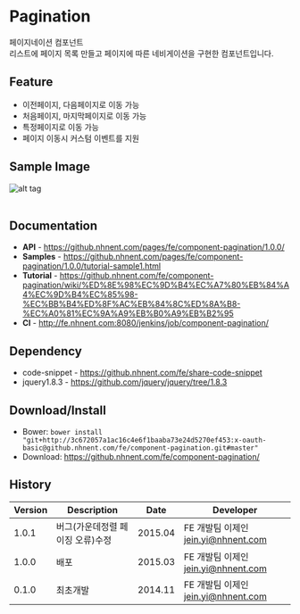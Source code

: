Pagination
======================
페이지네이션 컴포넌트<br>
리스트에 페이지 목록 만들고 페이지에 따른 네비게이션을 구현한 컴포넌트입니다.

## Feature
* 이전페이지, 다음페이지로 이동 가능
* 처음페이지, 마지막페이지로 이동 가능
* 특정페이지로 이동 가능
* 페이지 이동시 커스텀 이벤트를 지원

## Sample Image
![alt tag](https://github.nhnent.com/pages/fe/component-pagination/paging.png)<br><br>

## Documentation
* **API** - https://github.nhnent.com/pages/fe/component-pagination/1.0.0/
* **Samples** - https://github.nhnent.com/pages/fe/component-pagination/1.0.0/tutorial-sample1.html
* **Tutorial** - https://github.nhnent.com/fe/component-pagination/wiki/%ED%8E%98%EC%9D%B4%EC%A7%80%EB%84%A4%EC%9D%B4%EC%85%98-%EC%BB%B4%ED%8F%AC%EB%84%8C%ED%8A%B8-%EC%A0%81%EC%9A%A9%EB%B0%A9%EB%B2%95
* **CI** - http://fe.nhnent.com:8080/jenkins/job/component-pagination/

## Dependency
* code-snippet - https://github.nhnent.com/fe/share-code-snippet
* jquery1.8.3 - https://github.com/jquery/jquery/tree/1.8.3

## Download/Install
* Bower: `bower install "git+http://3c672057a1ac16c4e6f1baaba73e24d5270ef453:x-oauth-basic@github.nhnent.com/fe/component-pagination.git#master"`
* Download: https://github.nhnent.com/fe/component-pagination/

## History
| Version | Description | Date | Developer |
| ---- | ---- | ---- | ---- |
| 1.0.1 | 버그(가운데정렬 페이징 오류)수정 | 2015.04 | FE 개발팀 이제인 <jein.yi@nhnent.com> |
| 1.0.0 | 배포 | 2015.03 | FE 개발팀 이제인 <jein.yi@nhnent.com> |
| 0.1.0 | 최초개발 | 2014.11 | FE 개발팀 이제인 <jein.yi@nhnent.com> |



